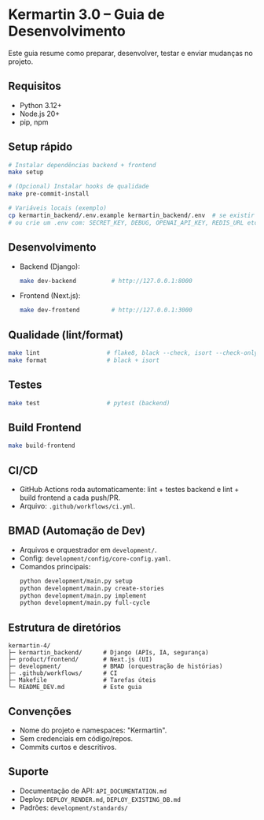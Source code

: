 # Kermartin 3.0 – Guia de Desenvolvimento

Este guia resume como preparar, desenvolver, testar e enviar mudanças no projeto.

## Requisitos
- Python 3.12+
- Node.js 20+
- pip, npm

## Setup rápido
```bash
# Instalar dependências backend + frontend
make setup

# (Opcional) Instalar hooks de qualidade
make pre-commit-install

# Variáveis locais (exemplo)
cp kermartin_backend/.env.example kermartin_backend/.env  # se existir
# ou crie um .env com: SECRET_KEY, DEBUG, OPENAI_API_KEY, REDIS_URL etc.
```

## Desenvolvimento
- Backend (Django):
  ```bash
  make dev-backend          # http://127.0.0.1:8000
  ```
- Frontend (Next.js):
  ```bash
  make dev-frontend         # http://127.0.0.1:3000
  ```

## Qualidade (lint/format)
```bash
make lint                   # flake8, black --check, isort --check-only, ESLint
make format                 # black + isort
```

## Testes
```bash
make test                   # pytest (backend)
```

## Build Frontend
```bash
make build-frontend
```

## CI/CD
- GitHub Actions roda automaticamente: lint + testes backend e lint + build frontend a cada push/PR.
- Arquivo: `.github/workflows/ci.yml`.

## BMAD (Automação de Dev)
- Arquivos e orquestrador em `development/`.
- Config: `development/config/core-config.yaml`.
- Comandos principais:
  ```bash
  python development/main.py setup
  python development/main.py create-stories
  python development/main.py implement
  python development/main.py full-cycle
  ```

## Estrutura de diretórios
```
kermartin-4/
├─ kermartin_backend/      # Django (APIs, IA, segurança)
├─ product/frontend/       # Next.js (UI)
├─ development/            # BMAD (orquestração de histórias)
├─ .github/workflows/      # CI
├─ Makefile                # Tarefas úteis
└─ README_DEV.md           # Este guia
```

## Convenções
- Nome do projeto e namespaces: "Kermartin".
- Sem credenciais em código/repos.
- Commits curtos e descritivos.

## Suporte
- Documentação de API: `API_DOCUMENTATION.md`
- Deploy: `DEPLOY_RENDER.md`, `DEPLOY_EXISTING_DB.md`
- Padrões: `development/standards/`
